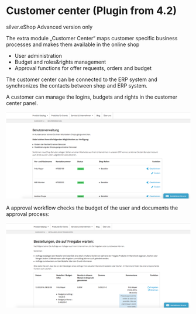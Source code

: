 # Customer center (Plugin from 4.2) 

silver.eShop Advanced version only  

The extra module „Customer Center“ maps customer specific business processes and makes them available in the online shop

  - User administration 
  - Budget and roles\&rights management
  - Approval functions for offer requests, orders and budget

The customer center can be connected to the ERP system and synchronizes the contacts between shop and ERP system.

A customer can manage the logins, budgets and rights in the customer center panel.

![](../img/customer_center_1.png)

A approval workflow checks the budget of the user and documents the approval process:

![](../img/customer_center_2.png)
